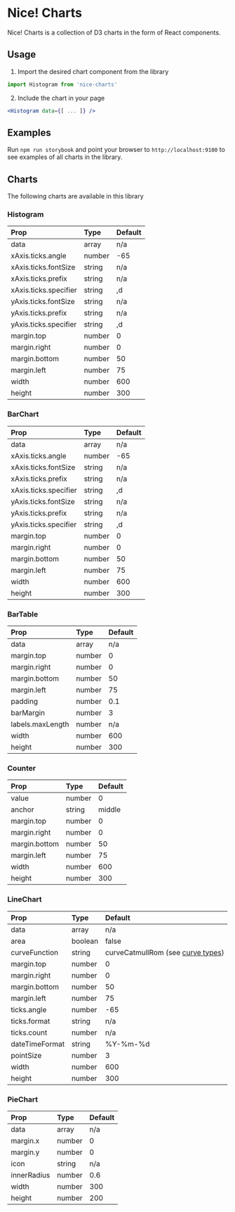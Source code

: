 # Nice! Charts

Nice! Charts is a collection of D3 charts in the form of React components.

## Usage
1. Import the desired chart component from the library

```js
import Histogram from 'nice-charts'
```

2. Include the chart in your page

```jsx
<Histogram data={[ ... ]} />
```

## Examples
Run `npm run storybook` and point your browser to `http://localhost:9100` to see examples of all charts in the library.

## Charts
The following charts are available in this library

### Histogram
Prop|Type|Default
|:----|:----|:----
data|array|n/a
xAxis.ticks.angle|number|-65
xAxis.ticks.fontSize|string|n/a
xAxis.ticks.prefix|string|n/a
xAxis.ticks.specifier|string|,d
yAxis.ticks.fontSize|string|n/a
yAxis.ticks.prefix|string|n/a
yAxis.ticks.specifier|string|,d
margin.top|number|0
margin.right|number|0
margin.bottom|number|50
margin.left|number|75
width|number|600
height|number|300

### BarChart
Prop|Type|Default
|:----|:----|:----
data|array|n/a
xAxis.ticks.angle|number|-65
xAxis.ticks.fontSize|string|n/a
xAxis.ticks.prefix|string|n/a
xAxis.ticks.specifier|string|,d
yAxis.ticks.fontSize|string|n/a
yAxis.ticks.prefix|string|n/a
yAxis.ticks.specifier|string|,d
margin.top|number|0
margin.right|number|0
margin.bottom|number|50
margin.left|number|75
width|number|600
height|number|300

### BarTable
Prop|Type|Default
|:----|:----|:----
data|array|n/a
margin.top|number|0
margin.right|number|0
margin.bottom|number|50
margin.left|number|75
padding|number|0.1
barMargin|number|3
labels.maxLength|number|n/a
width|number|600
height|number|300

### Counter
Prop|Type|Default
|:----|:----|:----
value|number|0
anchor|string|middle
margin.top|number|0
margin.right|number|0
margin.bottom|number|50
margin.left|number|75
width|number|600
height|number|300

### LineChart
Prop|Type|Default
|:----|:----|:----
data|array|n/a
area|boolean|false
curveFunction|string|curveCatmullRom (see [curve types](https://github.com/d3/d3-shape#curves))
margin.top|number|0
margin.right|number|0
margin.bottom|number|50
margin.left|number|75
ticks.angle|number|-65
ticks.format|string|n/a
ticks.count|number|n/a
dateTimeFormat|string|%Y-%m-%d
pointSize|number|3
width|number|600
height|number|300

### PieChart
Prop|Type|Default
|:----|:----|:----
data|array|n/a
margin.x|number|0
margin.y|number|0
icon|string|n/a
innerRadius|number|0.6
width|number|300
height|number|200
